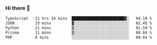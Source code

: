### Hi there 🌱
<!--START_SECTION:waka-->

```txt
TypeScript   21 hrs 24 mins  ███████████████████████▓░   94.19 %
JSON         33 mins         ▓░░░░░░░░░░░░░░░░░░░░░░░░   02.45 %
Python       21 mins         ▒░░░░░░░░░░░░░░░░░░░░░░░░   01.59 %
Prisma       11 mins         ▒░░░░░░░░░░░░░░░░░░░░░░░░   00.84 %
PHP          8 mins          ░░░░░░░░░░░░░░░░░░░░░░░░░   00.64 %
```

<!--END_SECTION:waka-->
<!--
**Dieg0raf/Dieg0raf** is a ✨ _special_ ✨ repository because its `README.md` (this file) appears on your GitHub profile.

Here are some ideas to get you started:

- 🔭 I’m currently working on ...
- 🌱 I’m currently learning ...
- 👯 I’m looking to collaborate on ...
- 🤔 I’m looking for help with ...
- 💬 Ask me about ...
- 📫 How to reach me: ...
- 😄 Pronouns: ...
- ⚡ Fun fact: ...
-->
